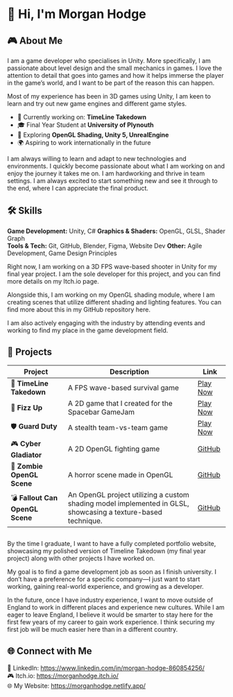 # 👋 Hi, I'm Morgan Hodge  

## 🎮 About Me  
I am a game developer who specialises in Unity. More specifically, I am passionate about level design and the small mechanics in games. I love the attention to detail that goes into games and how it helps immerse the player in the game’s world, and I want to be part of the reason this can happen. 

Most of my experience has been in 3D games using Unity, I am keen to learn and try out new game engines and different game styles. 

- 🔹 Currently working on: **TimeLine Takedown**  
- 🎓 Final Year Student at **University of Plynouth**  
- 🌱 Exploring **OpenGL Shading, Unity 5, UnrealEngine**  
- 🌍 Aspiring to work internationally in the future  

I am always willing to learn and adapt to new technologies and environments. I quickly become passionate about what I am working on and enjoy the journey it takes me on. I am hardworking and thrive in team settings. I am always excited to start something new and see it through to the end, where I can appreciate the final product. 

## 🛠️ Skills  
**Game Development:** Unity, C#
**Graphics & Shaders:** OpenGL, GLSL, Shader Graph  
**Tools & Tech:** Git, GitHub, Blender, Figma, Website Dev
**Other:** Agile Development, Game Design Principles  

Right now, I am working on a 3D FPS wave-based shooter in Unity for my final year project. I am the sole developer for this project, and you can find more details on my Itch.io page. 

Alongside this, I am working on my OpenGL shading module, where I am creating scenes that utilize different shading and lighting features. You can find more about this in my GitHub repository here. 

I am also actively engaging with the industry by attending events and working to find my place in the game development field. 


## 🚀 Projects  

| Project | Description | Link |
|---------|------------|------|
| 🎯 **TimeLine Takedown** | A FPS wave-based survival game | [Play Now](https://morganhodge.itch.io/timeline-takedown) |
| 🥫 **Fizz Up** | A 2D game that I created for the Spacebar GameJam | [Play Now](https://morganhodge.itch.io/fizz-pop) |
| 🛡️ **Guard Duty** | A stealth team-vs-team game | [Play Now](https://guard-duty.itch.io/guard-duty) |
| 🎮 **Cyber Gladiator** | A 2D OpenGL fighting game | [GitHub](https://github.com/Mdot5596/CyberGladiator) |
| 🧟 **Zombie OpenGL Scene** | A horror scene made in OpenGL | [GitHub](https://github.com/Mdot5596/Zombie-Scene-OpenGL) |
| 💣 **Fallout Can OpenGL Scene** | An OpenGL project utilizing a custom shading model implemented in GLSL, showcasing a texture-based technique. | [GitHub](https://github.com/Mdot5596/NukaCola-OpenGL-Scene) |

##

By the time I graduate, I want to have a fully completed portfolio website, showcasing my polished version of Timeline Takedown (my final year project) along with other projects I have worked on. 

My goal is to find a game development job as soon as I finish university. I don’t have a preference for a specific company—I just want to start working, gaining real-world experience, and growing as a developer. 

In the future, once I have industry experience, I want to move outside of England to work in different places and experience new cultures. While I am eager to leave England, I believe it would be smarter to stay here for the first few years of my career to gain work experience. I think securing my first job will be much easier here than in a different country. 

## 🌐 Connect with Me  
💼 LinkedIn: https://www.linkedin.com/in/morgan-hodge-860854256/  
🎮 Itch.io: https://morganhodge.itch.io/  
🌐 My Website: https://morganhodge.netlify.app/

